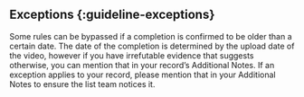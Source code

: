 ## Exceptions {:guideline-exceptions}

Some rules can be bypassed if a completion is confirmed to be older than a certain date. The date of the completion is determined by the upload date of the video, however if you have irrefutable evidence that suggests otherwise, you can mention that in your record’s Additional Notes.
If an exception applies to your record, please mention that in your Additional Notes to ensure the list team notices it.